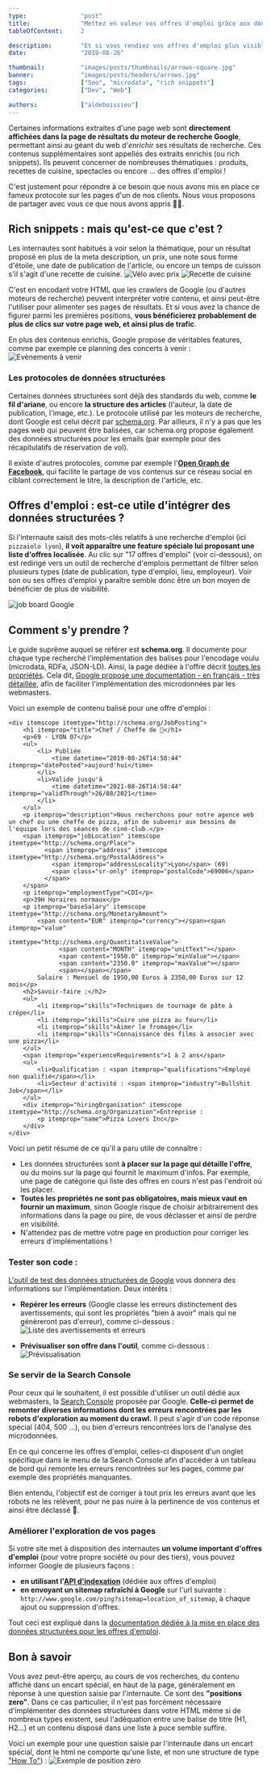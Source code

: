 ```yaml
---
type:               "post"
title:              "Mettez en valeur vos offres d'emploi grâce aux données structurées"
tableOfContent:     2

description:        "Et si vous rendiez vos offres d'emploi plus visibles dans les pages de résultats des moteurs de recherche grâce aux données structurées ? "
date:               "2019-08-26"

thumbnail:          "images/posts/thumbnails/arrows-square.jpg"
banner:             "images/posts/headers/arrows.jpg"
tags:               ["Seo", "microdata", "rich snippets"]
categories:         ["Dev", "Web"]

authors:            ["aldeboissieu"]
---
```

Certaines informations extraites d'une page web sont **directement affichées dans la page de résultats du moteur de recherche Google**, permettant ainsi au géant du web d'*enrichir* ses résultats de recherche. Ces contenus supplémentaires sont appellés des extraits enrichis (ou rich snippets). Ils peuvent concerner de nombreuses thématiques : produits, recettes de cuisine, spectacles ou encore … des offres d'emploi !

C'est justement pour répondre à ce besoin que nous avons mis en place ce fameux protocole sur les pages d'un de nos clients. Nous vous proposons de partager avec vous ce que nous avons appris 🌟🤓.

## Rich snippets : mais qu'est-ce que c'est ?

Les internautes sont habitués à voir selon la thématique, pour un résultat proposé en plus de la meta description, un prix, une note sous forme d'étoile, une date de publication de l'article, ou encore un temps de cuisson s'il s'agit d'une recette de cuisine.
![Vélo avec prix](images/posts/2019/microdata-offers/produit-prix.png)
![Recette de cuisine](images/posts/2019/microdata-offers/rich-snippet-recipe.png)

C'est en encodant votre HTML que les crawlers de Google (ou d'autres moteurs de recherche) peuvent interpréter votre contenu, et ainsi peut-être l'utiliser pour alimenter ses pages de résultats. Et si vous avez la chance de figurer parmi les premières positions, **vous bénéficierez probablement de plus de clics sur votre page web, et ainsi plus de trafic**.

En plus des contenus enrichis, Google propose de véritables features, comme par exemple ce planning des concerts à venir :
![Evènements à venir](images/posts/2019/microdata-offers/position-zero-concert.png)

### Les protocoles de données structurées

Certaines données structurées sont déjà des standards du web, comme **le fil d'ariane**, ou encore **la structure des articles** (l'auteur, la date de publication, l'image, etc.). Le protocole utilisé par les moteurs de recherche, dont Google est celui décrit par [schema.org](https://schema.org/). Par ailleurs, il n'y a pas que les pages web qui peuvent être balisées, car schema.org propose également des données structurées pour les emails (par exemple pour des récapitulatifs de réservation de vol).

Il existe d'autres protocoles, comme par exemple l'[**Open Graph de Facebook**](https://developers.facebook.com/docs/sharing/webmasters?locale=fr_FR), qui facilite le partage de vos contenus sur ce réseau social en ciblant correctement le titre, la description de l'article, etc.

## Offres d'emploi : est-ce utile d'intégrer des données structurées ?

Si l'internaute saisit des mots-clés relatifs à une recherche d'emploi (ici `pizzaiolo lyon`), **il voit apparaître une feature spéciale lui proposant une liste d'offres localisée**. Au clic sur "17 offres d'emploi" (voir ci-dessous), on est redirigé vers un outil de recherche d'emplois permettant de filtrer selon plusieurs types (date de publication, type d'emploi, lieu, employeur). Voir son ou ses offres d'emploi y paraître semble donc être un bon moyen de bénéficier de plus de visibilité.

![job board Google](images/posts/2019/microdata-offers/offer-rich-snippets.png)

## Comment s'y prendre ?

Le guide suprême auquel se référer est **schema.org**. Il documente pour chaque type recherché l'implémentation des balises pour l'encodage voulu (microdata, RDFa, JSON-LD). Ainsi, la page dédiée à l'offre décrit [toutes les propriétés](https://schema.org/Offer). Cela dit, [Google propose une documentation - en français - très détaillée](https://developers.google.com/search/docs/data-types/job-posting), afin de faciliter l'implémentation des microdonnées par les webmasters.

Voici un exemple de contenu balisé pour une offre d'emploi :

```
<div itemscope itemtype="http://schema.org/JobPosting">
    <h1 itemprop="title">Chef / Cheffe de 🍕</h1>
    <p>69 - LYON 07</p>
    <ul>
        <li> Publiée
            <time datetime="2019-08-26T14:58:44" itemprop="datePosted">aujourd'hui</time>
        </li>
        <li>Valide jusqu'à
            <time datetime="2021-08-26T14:58:44" itemprop="validThrough">26/08/2021</time>
        </li>
    </ul>
    <p itemprop="description">Nous recherchons pour notre agence web un chef ou une cheffe de pizza, afin de subvenir aux besoins de l'équipe lors des séances de ciné-club.</p>
    <span itemprop="jobLocation" itemscope itemtype="http://schema.org/Place">
          <span itemprop="address" itemscope itemtype="http://schema.org/PostalAddress">
            <span itemprop="addressLocality">Lyon</span> (69)
            <span class="sr-only" itemprop="postalCode">69006</span>
          </span>
    </span>
    <p itemprop="employmentType">CDI</p>
    <p>39H Horaires normaux</p>
    <p itemprop="baseSalary" itemscope itemtype="http://schema.org/MonetaryAmount">
        <span content="EUR" itemprop="currency"></span><span itemprop="value"
                                                             itemtype="http://schema.org/QuantitativeValue">
              <span content="MONTH" itemprop="unitText"></span>
              <span content="1950.0" itemprop="minValue"></span>
              <span content="2350.0" itemprop="maxValue"></span>
              <span></span></span>
        Salaire : Mensuel de 1950,00 Euros à 2350,00 Euros sur 12 mois</p>
    <h2>Savoir-faire :</h2>
    <ul>
        <li itemprop="skills">Techniques de tournage de pâte à crêpe</li>
        <li itemprop="skills">Cuire une pizza au four</li>
        <li itemprop="skills">Aimer le fromage</li>
        <li itemprop="skills">Connaissance des films à associer avec une pizza</li>
    </ul>
    <span itemprop="experienceRequirements">1 à 2 ans</span>
    <ul>
        <li>Qualification : <span itemprop="qualifications">Employé non qualifié</span></li>
        <li>Secteur d'activité : <span itemprop="industry">Bullshit Job</span></li>
    </ul>
    <div itemprop="hiringOrganization" itemscope itemtype="http://schema.org/Organization">Entreprise :
        <p itemprop="name">Pizza Lovers Inc</p>
    </div>
</div>
```

Voici un petit résumé de ce qu'il a paru utile de connaître :

- Les données structurées sont **à placer sur la page qui détaille l'offre**, ou du moins sur la page qui fournit le maximum d'infos. Par exemple, une page de catégorie qui liste des offres en cours n'est pas l'endroit où les placer.
- **Toutes les propriétés ne sont pas obligatoires, mais mieux vaut en fournir un maximum**, sinon Google risque de choisir arbitrairement des informations dans la page ou pire, de vous déclasser et ainsi de perdre en visibilité.
- N'attendez pas de mettre votre page en production pour corriger les erreurs d'implémentations !

### Tester son code :

[L'outil de test des données structurées de Google](https://search.google.com/structured-data/testing-tool/u/0/) vous donnera des informations sur l'implémentation.
Deux intérêts :

- **Repérer les erreurs** (Google classe les erreurs distinctement des avertissements, qui sont les propriétés "bien à avoir" mais qui ne génèreront pas d'erreur), comme ci-dessous :
![Liste des avertissements et erreurs](images/posts/2019/microdata-offers/test-microdata.png)

- **Prévisualiser son offre dans l'outil**, comme ci-dessous :
![Prévisualisation](images/posts/2019/microdata-offers/preview.png)

### Se servir de la Search Console

Pour ceux qui le souhaitent, il est possible d'utiliser un outil dédié aux webmasters, la [Search Console](https://search.google.com/search-console/about?hl=fr) proposée par Google. **Celle-ci permet de remonter diverses informations dont les erreurs rencontrées par les robots d'exploration au moment du crawl.** Il peut s'agir d'un code réponse spécial (404, 500 ...), ou bien d'erreurs rencontrées lors de l'analyse des microdonnées.

En ce qui concerne les offres d'emploi, celles-ci disposent d'un onglet spécifique dans le menu de la Search Console afin d'accéder à un tableau de bord qui remonte les erreurs rencontrées sur les pages, comme par exemple des propriétés manquantes.

Bien entendu, l'objectif est de corriger à tout prix les erreurs avant que les robots ne les relèvent, pour ne pas nuire à la pertinence de vos contenus et ainsi être déclassé 🤖.

### Améliorer l'exploration de vos pages

Si votre site met à disposition des internautes **un volume important d'offres d'emploi** (pour votre propre société ou pour des tiers), vous pouvez informer Google de plusieurs façons :

- **en utilisant l'[API d'indexation](https://developers.google.com/search/apis/indexing-api/v3/quickstart)** (dédiée aux offres d'emploi)
- **en envoyant un sitemap rafraîchi à Google** sur l'url suivante : `http://www.google.com/ping?sitemap=location_of_sitemap`, à chaque ajout ou suppression d'offres.

Tout ceci est expliqué dans la [documentation dédiée à la mise en place des données structurées pour les offres d'emploi](https://developers.google.com/search/docs/data-types/job-posting).

## Bon à savoir

Vous avez peut-être aperçu, au cours de vos recherches, du contenu affiché dans un encart spécial, en haut de la page, généralement en réponse à une question saisie par l'internaute. Ce sont des **"positions zero"**.
Dans ce cas particulier, il n'est pas forcément nécessaire d'implémenter des données structurées dans votre HTML même si de nombreux types existent, seul l'adéquation entre une balise de titre (H1, H2...) et un contenu disposé dans une liste à puce semble suffire.

Voici un exemple pour une question saisie par l'internaute dans un encart spécial, dont le html ne comporte qu'une liste, et non une structure de type ["How To"](https://developers.google.com/search/docs/data-types/how-to?hl=fr)) :
![Exemple de position zéro](images/posts/2019/microdata-offers/tuer-son-sim.png)
